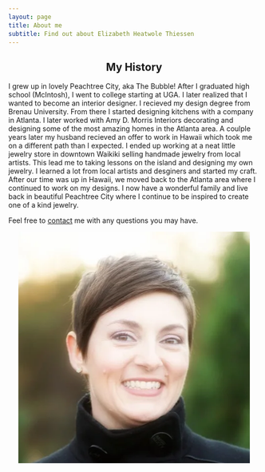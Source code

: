 ```yaml
---
layout: page
title: About me
subtitle: Find out about Elizabeth Heatwole Thiessen
---
```


<div align="center"> <h2 id="my-history">My History</h2> </div>

I grew up in lovely Peachtree City, aka The Bubble! After I graduated high school (McIntosh), I went to college starting at UGA. I later realized that I wanted to become an interior designer. I recieved my design degree from Brenau University. From there I started designing kitchens with a company in Atlanta. I later worked with Amy D. Morris Interiors decorating and designing some of the most amazing homes in the Atlanta area. A coulple years later my husband recieved an offer to work in Hawaii which took me on a different path than I expected. I ended up working at a neat little jewelry store in downtown Waikiki selling handmade jewelry from local artists. This lead me to taking lessons on the island and designing my own jewelry. I learned a lot from local artists and desginers and started my craft. After our time was up in Hawaii, we moved back to the Atlanta area where I continued to work on my designs. I now have a wonderful family and live back in beautiful Peachtree City where I continue to be inspired to create one of a kind jewelry. 

Feel free to [contact](https://heatwolethiessen.com/contact) me with any questions you may have.

<p><div align="center"><img src="img/elizabeth-avatar.png" alt="profile"></div></p>